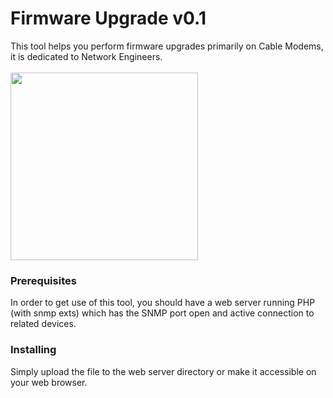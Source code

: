 # Firmware Upgrade v0.1

This tool helps you perform firmware upgrades primarily on Cable Modems, it is dedicated to Network Engineers. <br/><br/>
<img src="https://asmart.ams3.cdn.digitaloceanspaces.com/repo/firmware-upgrade/show.gif" width="300px" /><br/>

### Prerequisites

In order to get use of this tool, you should have a web server running PHP (with snmp exts) which has the SNMP port open and active connection to related devices.

### Installing

Simply upload the file to the web server directory or make it accessible on your web browser.
